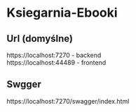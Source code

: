# Ksiegarnia-Ebooki
## Url (domyślne)
https://localhost:7270 - backend  
https://localhost:44489 - frontend
## Swgger
https://localhost:7270/swagger/index.html 
